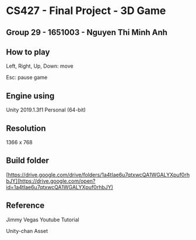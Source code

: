 # CS427 - Final Project - 3D Game
## Group 29 - 1651003 - Nguyen Thi Minh Anh
## How to play
Left, Right, Up, Down: move

Esc: pause game

## Engine using

Unity 2019.1.3f1 Personal (64-bit)

## Resolution 

1366 x 768

## Build folder

[https://drive.google.com/drive/folders/1a4tIae6u7qtxwcQA1WGALYXpuf0rhbJY](https://drive.google.com/open?id=1a4tIae6u7qtxwcQA1WGALYXpuf0rhbJY)

## Reference

Jimmy Vegas Youtube Tutorial

Unity-chan Asset
